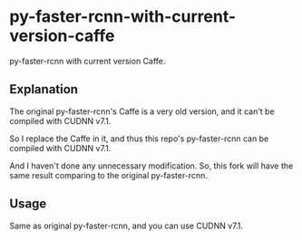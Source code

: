 # py-faster-rcnn-with-current-version-caffe
py-faster-rcnn with current version Caffe.

<h2>Explanation</h2>

The original py-faster-rcnn's Caffe is a very old version, and it can't be compiled with CUDNN v7.1.

So I replace the Caffe in it, and thus this repo's py-faster-rcnn can be compiled with CUDNN v7.1.

And I haven't done any unnecessary modification. So, this fork will have the same result 
comparing to the original py-faster-rcnn.

<h2>Usage</h2>

Same as original py-faster-rcnn, and you can use CUDNN v7.1.
